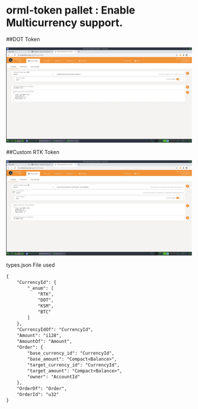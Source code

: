# orml-token pallet : Enable Multicurrency support.

##DOT Token

<img src="https://github.com/rafat/ormltoken/blob/main/img/dot.jpg"/>

##Custom RTK Token

<img src="https://github.com/rafat/ormltoken/blob/main/img/rtk.jpg"/>

types.json File used
```
{
    "CurrencyId": {
        "_enum": [
            "RTK",
            "DOT",
            "KSM",
            "BTC"
        ]
    },
    "CurrencyIdOf": "CurrencyId",
    "Amount": "i128",
    "AmountOf": "Amount",
    "Order": {
        "base_currency_id": "CurrencyId",
        "base_amount": "Compact<Balance>",
        "target_currency_id": "CurrencyId",
        "target_amount": "Compact<Balance>",
        "owner": "AccountId"
    },
    "OrderOf": "Order",
    "OrderId": "u32"
}
```


